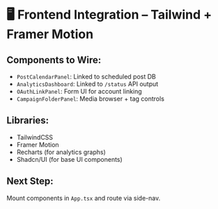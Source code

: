 
# 🖥️ Frontend Integration – Tailwind + Framer Motion

## Components to Wire:
- `PostCalendarPanel`: Linked to scheduled post DB
- `AnalyticsDashboard`: Linked to `/status` API output
- `OAuthLinkPanel`: Form UI for account linking
- `CampaignFolderPanel`: Media browser + tag controls

## Libraries:
- TailwindCSS
- Framer Motion
- Recharts (for analytics graphs)
- Shadcn/UI (for base UI components)

## Next Step:
Mount components in `App.tsx` and route via side-nav.
